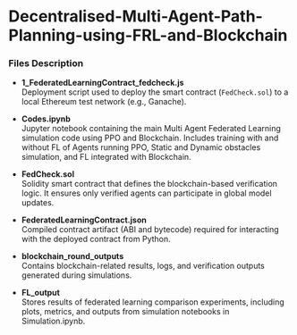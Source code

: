 # Decentralised-Multi-Agent-Path-Planning-using-FRL-and-Blockchain

### Files Description

- **1_FederatedLearningContract_fedcheck.js**  
  Deployment script used to deploy the smart contract (`FedCheck.sol`) to a local Ethereum test network (e.g., Ganache).

- **Codes.ipynb**  
  Jupyter notebook containing the main Multi Agent Federated Learning simulation code using PPO and Blockchain. Includes training with and without FL of Agents running PPO, Static and Dynamic obstacles simulation, and FL integrated with Blockchain.

- **FedCheck.sol**  
  Solidity smart contract that defines the blockchain-based verification logic. It ensures only verified agents can participate in global model updates.

- **FederatedLearningContract.json**  
  Compiled contract artifact (ABI and bytecode) required for interacting with the deployed contract from Python.

- **blockchain_round_outputs**  
  Contains blockchain-related results, logs, and verification outputs generated during simulations.

- **FL_output**  
  Stores results of federated learning comparison experiments, including plots, metrics, and outputs from simulation notebooks in Simulation.ipynb.

